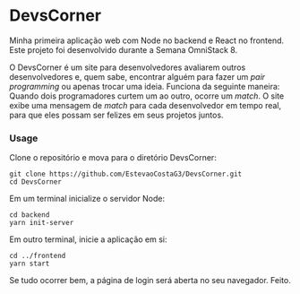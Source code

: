 # DevsCorner

Minha primeira aplicação web com Node no backend e React no frontend. Este projeto foi desenvolvido durante a Semana OmniStack 8.

O DevsCorner é um site para desenvolvedores avaliarem outros desenvolvedores e, 
quem sabe, encontrar alguém para fazer um _pair programming_ ou apenas trocar uma ideia. 
Funciona da seguinte maneira: Quando dois programadores curtem um ao outro, ocorre um _match_.
O site exibe uma mensagem de _match_ para cada desenvolvedor em tempo real, para que eles possam ser felizes em seus projetos juntos.

### Usage

Clone o repositório e mova para o diretório DevsCorner:

```
git clone https://github.com/EstevaoCostaG3/DevsCorner.git
cd DevsCorner
```
Em um terminal inicialize o servidor Node:
```
cd backend
yarn init-server
```
Em outro terminal, inicie a aplicação em si:
```
cd ../frontend
yarn start
```
Se tudo ocorrer bem, a página de login será aberta no seu navegador. Feito.
